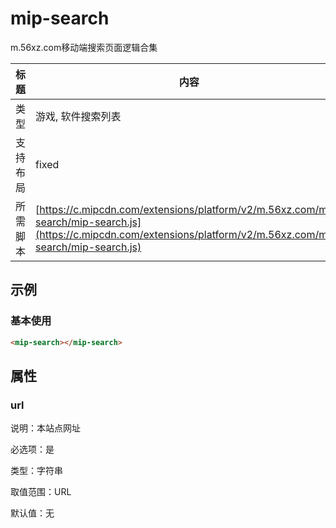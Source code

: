 # mip-search

m.56xz.com移动端搜索页面逻辑合集

标题|内容
----|----
类型| 游戏, 软件搜索列表
支持布局| fixed
所需脚本| [https://c.mipcdn.com/extensions/platform/v2/m.56xz.com/mip-search/mip-search.js](https://c.mipcdn.com/extensions/platform/v2/m.56xz.com/mip-search/mip-search.js)

## 示例

### 基本使用

```html
<mip-search></mip-search>
```

## 属性

### url

说明：本站点网址

必选项：是

类型：字符串

取值范围：URL

默认值：无